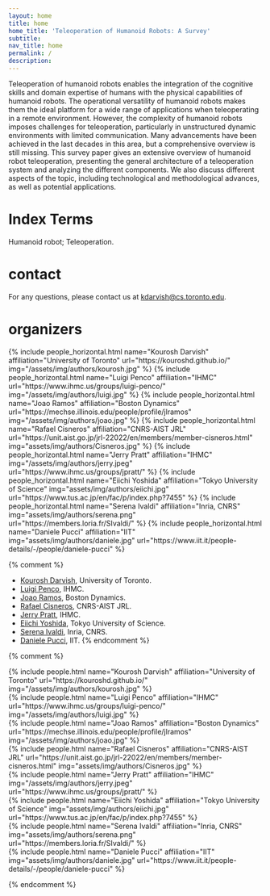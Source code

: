 ```yaml
---
layout: home
title: home
home_title: 'Teleoperation of Humanoid Robots: A Survey'
subtitle:
nav_title: home
permalink: /
description: 
---
```


Teleoperation of humanoid robots enables the integration of the cognitive skills and domain expertise of humans with the physical capabilities of humanoid robots.
The operational versatility of humanoid robots makes them the ideal platform for a wide range of applications  when teleoperating in a remote environment. 
However, the complexity of humanoid robots imposes challenges for teleoperation, particularly in unstructured dynamic environments with limited communication.
Many advancements have been achieved in the last decades in this area, but a comprehensive overview is still missing.
This survey paper gives an extensive overview of humanoid robot teleoperation, presenting the general architecture of a teleoperation system and analyzing the different components.
We also discuss different aspects of the topic, including technological and methodological advances, as well as potential applications.


# Index Terms
Humanoid robot; Teleoperation.

# contact
For any questions, please contact us at [kdarvish@cs.toronto.edu](mailto:kdarvish@cs.toronto.edu).


# organizers

<div class="row row-cols-2 projects pt-3 pb-3">
  {% include people_horizontal.html name="Kourosh Darvish" affiliation="University of Toronto" url="https://kouroshd.github.io/" img="/assets/img/authors/kourosh.jpg" %}
  {% include people_horizontal.html name="Luigi Penco" affiliation="IHMC" url="https://www.ihmc.us/groups/luigi-penco/" img="/assets/img/authors/luigi.jpg" %}
  {% include people_horizontal.html name="Joao Ramos" affiliation="Boston Dynamics" url="https://mechse.illinois.edu/people/profile/jlramos" img="/assets/img/authors/joao.jpg" %}
  {% include people_horizontal.html name="Rafael Cisneros" affiliation="CNRS-AIST JRL" url="https://unit.aist.go.jp/jrl-22022/en/members/member-cisneros.html" img="assets/img/authors/Cisneros.jpg" %}
  {% include people_horizontal.html name="Jerry Pratt" affiliation="IHMC" img="/assets/img/authors/jerry.jpeg" url="https://www.ihmc.us/groups/jpratt/" %}
  {% include people_horizontal.html name="Eiichi Yoshida" affiliation="Tokyo University of Science" img="assets/img/authors/eiichi.jpg" url="https://www.tus.ac.jp/en/fac/p/index.php?7455" %}
  {% include people_horizontal.html name="Serena Ivaldi" affiliation="Inria, CNRS" img="assets/img/authors/serena.png" url="https://members.loria.fr/SIvaldi/" %}
  {% include people_horizontal.html name="Daniele Pucci" affiliation="IIT" img="assets/img/authors/daniele.jpg" url="https://www.iit.it/people-details/-/people/daniele-pucci" %}
</div>

{% comment %}
* [Kourosh Darvish](https://kouroshd.github.io/), University of Toronto.
* [Luigi Penco](https://www.ihmc.us/groups/luigi-penco/), IHMC.
* [Joao Ramos](https://vdeborto.github.io/), Boston Dynamics.
* [Rafael Cisneros](https://unit.aist.go.jp/jrl-22022/en/members/member-cisneros.html), CNRS-AIST JRL.
* [Jerry Pratt](https://www.ihmc.us/groups/jpratt/), IHMC.
* [Eiichi Yoshida](https://www.tus.ac.jp/en/fac/p/index.php?7455), Tokyo University of Science.
* [Serena Ivaldi](https://members.loria.fr/SIvaldi/), Inria, CNRS.
* [Daniele Pucci](https://www.iit.it/people-details/-/people/daniele-pucci), IIT.
{% endcomment %}
 
{% comment %}
<div class="row justify-content-center">
    <div class="col-sm-2 pt-5 pb-5">
        {% include people.html name="Kourosh Darvish" affiliation="University of Toronto" url="https://kouroshd.github.io/" img="/assets/img/authors/kourosh.jpg" %}
    </div>
    <div class="col-sm-2 pt-5 pb-5">
      {% include people.html name="Luigi Penco" affiliation="IHMC" url="https://www.ihmc.us/groups/luigi-penco/" img="/assets/img/authors/luigi.jpg" %}
    </div>
    <div class="col-sm-2 pt-5 pb-5">
          {% include people.html name="Joao Ramos" affiliation="Boston Dynamics" url="https://mechse.illinois.edu/people/profile/jlramos" img="/assets/img/authors/joao.jpg" %}
    </div>
    <div class="w-100"></div>
    <div class="col-sm-2 pt-5 pb-5">
        {% include people.html name="Rafael Cisneros" affiliation="CNRS-AIST JRL" url="https://unit.aist.go.jp/jrl-22022/en/members/member-cisneros.html" img="assets/img/authors/Cisneros.jpg" %}
    </div>
    <div class="col-sm-2 pt-5 pb-5">
      {% include people.html name="Jerry Pratt" affiliation="IHMC" img="/assets/img/authors/jerry.jpeg" url="https://www.ihmc.us/groups/jpratt/" %}
    </div>
    <div class="col-sm-2 pt-5 pb-5">
    {% include people.html name="Eiichi Yoshida" affiliation="Tokyo University of Science" img="assets/img/authors/eiichi.jpg" url="https://www.tus.ac.jp/en/fac/p/index.php?7455" %}
  </div>
    <div class="col-sm-2 pt-5 pb-5">
        {% include people.html name="Serena Ivaldi" affiliation="Inria, CNRS" img="assets/img/authors/serena.png" url="https://members.loria.fr/SIvaldi/" %}
  </div>
    <div class="col-sm-2 pt-5 pb-5">
        {% include people.html name="Daniele Pucci" affiliation="IIT" img="assets/img/authors/daniele.jpg" url="https://www.iit.it/people-details/-/people/daniele-pucci" %}
  </div>

</div>

{% endcomment %}
